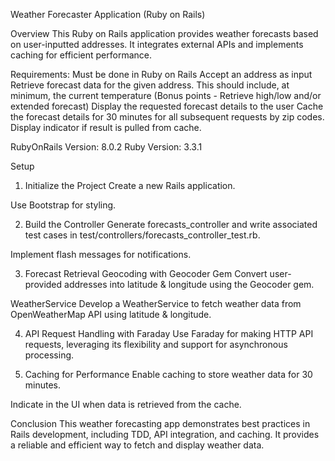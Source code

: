 Weather Forecaster Application (Ruby on Rails)

Overview
This Ruby on Rails application provides weather forecasts based on user-inputted addresses. It integrates external APIs and implements caching for efficient performance.

Requirements:
  Must be done in Ruby on Rails
  Accept an address as input
  Retrieve forecast data for the given address. This should include, at minimum, the
  current temperature (Bonus points - Retrieve high/low and/or extended forecast)
  Display the requested forecast details to the user
  Cache the forecast details for 30 minutes for all subsequent requests by zip codes.
  Display indicator if result is pulled from cache.

RubyOnRails Version: 8.0.2
Ruby Version: 3.3.1

Setup
1. Initialize the Project
Create a new Rails application.

Use Bootstrap for styling.

2. Build the Controller
Generate forecasts_controller and write associated test cases in
test/controllers/forecasts_controller_test.rb.

Implement flash messages for notifications.

3. Forecast Retrieval
Geocoding with Geocoder Gem
Convert user-provided addresses into latitude & longitude using the Geocoder gem.

WeatherService
Develop a WeatherService to fetch weather data from OpenWeatherMap API using latitude & longitude.

4. API Request Handling with Faraday
Use Faraday for making HTTP API requests, leveraging its flexibility and support for asynchronous processing.

5. Caching for Performance
Enable caching to store weather data for 30 minutes.

Indicate in the UI when data is retrieved from the cache.

Conclusion
This weather forecasting app demonstrates best practices in Rails development, including TDD, API integration, and caching. It provides a reliable and efficient way to fetch and display weather data.

